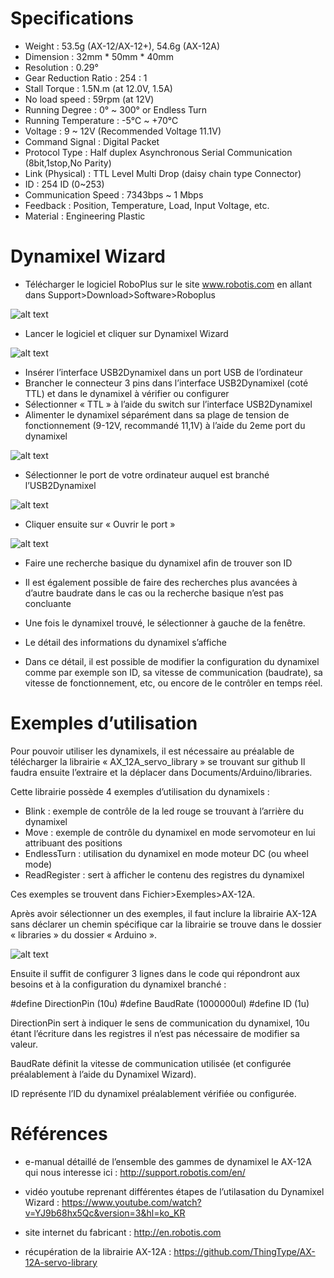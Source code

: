 # Specifications

*	Weight : 53.5g (AX-12/AX-12+), 54.6g (AX-12A)
*	Dimension : 32mm * 50mm * 40mm
*	Resolution : 0.29°
*	Gear Reduction Ratio :  254 : 1
*	Stall Torque : 1.5N.m (at 12.0V, 1.5A)
*	No load speed : 59rpm (at 12V)
*	Running Degree :  0° ~ 300° or Endless Turn
*	Running Temperature : -5℃ ~ +70℃
*	Voltage : 9  ~ 12V (Recommended Voltage 11.1V)
*	Command Signal : Digital Packet
*	Protocol Type : Half duplex Asynchronous Serial Communication (8bit,1stop,No Parity)
* Link (Physical) : TTL Level Multi Drop (daisy chain type Connector)
*	ID : 254 ID (0~253)
*	Communication Speed : 7343bps ~ 1 Mbps
*	Feedback : Position, Temperature, Load, Input Voltage, etc.
*	Material : Engineering Plastic


# Dynamixel Wizard

*	Télécharger le logiciel RoboPlus sur le site www.robotis.com en allant dans Support>Download>Software>Roboplus
 
 ![alt text](electronics/actuators/Dynamixels_SRC/DW_Roboplus.png )
 
*	Lancer le logiciel et cliquer sur Dynamixel Wizard

 ![alt text](electronics/actuators/Dynamixels_SRC/DW_DynamixelWizard.png )

*	Insérer l’interface USB2Dynamixel dans un port USB de l’ordinateur 
*	Brancher le connecteur 3 pins dans l’interface USB2Dynamixel (coté TTL) et dans le dynamixel à vérifier ou configurer
*	Sélectionner « TTL » à l’aide du switch sur l’interface USB2Dynamixel
*	Alimenter le dynamixel séparément dans sa plage de tension de fonctionnement (9-12V, recommandé 11,1V) à l’aide du 2eme port du dynamixel

 ![alt text](electronics/actuators/Dynamixels_SRC/DW_USB2Dynamixel.png )

*	Sélectionner le port de votre ordinateur auquel est branché l’USB2Dynamixel

 ![alt text](electronics/actuators/Dynamixels_SRC/DW_Port.png )

*	Cliquer ensuite sur « Ouvrir le port »

![alt text](electronics/actuators/Dynamixels_SRC/DW_OuvrirLePort.png ) 

* Faire une recherche basique du dynamixel afin de trouver son ID


*	Il est également possible de faire des recherches plus avancées à d’autre baudrate dans le cas ou la recherche basique n’est pas concluante
*	Une fois le dynamixel trouvé, le sélectionner à gauche de la fenêtre. 

*	Le détail des informations du dynamixel s’affiche

*	Dans ce détail, il est possible de modifier la configuration du dynamixel comme par exemple son ID, sa vitesse de communication (baudrate), sa vitesse de fonctionnement, etc, ou encore de le contrôler en temps réel.


# Exemples d’utilisation

Pour pouvoir utiliser les dynamixels, il est nécessaire au préalable de télécharger la librairie « AX_12A_servo_library » se trouvant sur github
Il faudra ensuite l’extraire et la déplacer dans Documents/Arduino/libraries.

Cette librairie possède 4 exemples d’utilisation du dynamixels : 
-	Blink : exemple de contrôle de la led rouge se trouvant à l’arrière du dynamixel
-	Move : exemple de contrôle du dynamixel en mode servomoteur en lui attribuant des positions
-	EndlessTurn : utilisation du dynamixel en mode moteur DC (ou wheel mode)
-	ReadRegister : sert à afficher le contenu des registres du dynamixel

Ces exemples se trouvent dans Fichier>Exemples>AX-12A.

Après avoir sélectionner un des exemples, il faut inclure la librairie AX-12A sans déclarer un chemin spécifique car la librairie se trouve dans le dossier « libraries » du dossier « Arduino ».

 ![alt text](electronics/actuators/Dynamixels_SRC/Exemples_Include.png )

Ensuite il suffit de configurer 3 lignes dans le code qui répondront aux besoins et à la configuration du dynamixel branché :

#define DirectionPin  (10u)
#define BaudRate      (1000000ul)
#define ID            (1u)

DirectionPin sert à indiquer le sens de communication du dynamixel, 10u étant l’écriture dans les registres il n’est pas nécessaire de modifier sa valeur.

BaudRate définit la vitesse de communication utilisée (et configurée préalablement à l’aide du Dynamixel Wizard).

ID représente l’ID du dynamixel préalablement vérifiée ou configurée.

# Références

-	e-manual détaillé de l’ensemble des gammes de dynamixel le AX-12A qui nous interesse ici : http://support.robotis.com/en/ 

-	vidéo youtube reprenant différentes étapes de l’utilasation du Dynamixel Wizard : https://www.youtube.com/watch?v=YJ9b68hx5Qc&version=3&hl=ko_KR

-	site internet du fabricant : http://en.robotis.com

-	récupération de la librairie AX-12A : https://github.com/ThingType/AX-12A-servo-library

